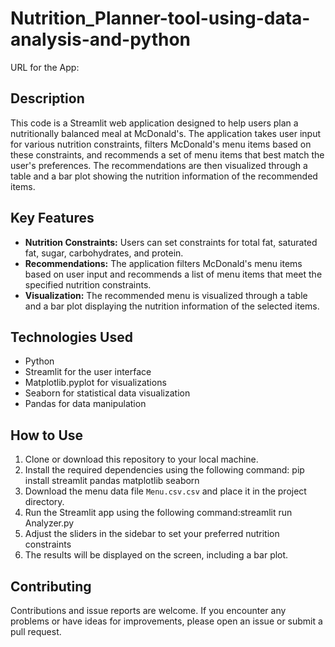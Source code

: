 # Nutrition_Planner-tool-using-data-analysis-and-python
URL for the App: 

## Description
This code is a Streamlit web application designed to help users plan a nutritionally balanced meal at McDonald's. The application takes user input for various nutrition constraints, filters McDonald's menu items based on these constraints, and recommends a set of menu items that best match the user's preferences. The recommendations are then visualized through a table and a bar plot showing the nutrition information of the recommended items.

## Key Features
- **Nutrition Constraints:** Users can set constraints for total fat, saturated fat, sugar, carbohydrates, and protein.
- **Recommendations:** The application filters McDonald's menu items based on user input and recommends a list of menu items that meet the specified nutrition constraints.
- **Visualization:** The recommended menu is visualized through a table and a bar plot displaying the nutrition information of the selected items.

## Technologies Used
- Python
- Streamlit for the user interface
- Matplotlib.pyplot for visualizations
- Seaborn for statistical data visualization
- Pandas for data manipulation

## How to Use
1. Clone or download this repository to your local machine.
2. Install the required dependencies using the following command: pip install streamlit pandas matplotlib seaborn
3. Download the menu data file `Menu.csv.csv` and place it in the project directory.
4. Run the Streamlit app using the following command:streamlit run Analyzer.py
5. Adjust the sliders in the sidebar to set your preferred nutrition constraints
7. The results will be displayed on the screen, including a bar plot.

## Contributing
Contributions and issue reports are welcome. If you encounter any problems or have ideas for improvements, please open an issue or submit a pull request.



